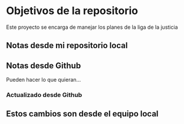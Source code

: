 # Objetivos de la repositorio

Este proyecto se encarga de manejar los planes de la liga de la justicia


## Notas desde mi repositorio local
## Notas desde Github
Pueden hacer lo que quieran...

### Actualizado desde Github

## Estos cambios son desde el equipo local


